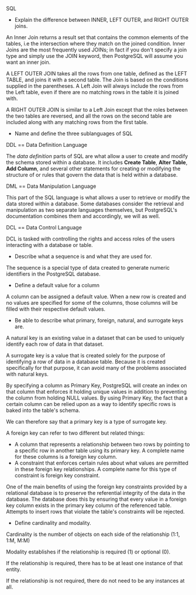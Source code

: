 SQL

- Explain the difference between INNER, LEFT OUTER, and RIGHT OUTER joins.

An Inner Join returns a result set that contains the common elements of the tables, i.e the intersection where they match on the joined condition. Inner Joins are the most frequently used JOINs; in fact if you don't specify a join type and simply use the JOIN keyword, then PostgreSQL will assume you want an inner join.

A LEFT OUTER JOIN takes all the rows from one table, defined as the LEFT TABLE, and joins it with a second table. The Join is based on the conditions supplied in the parentheses. A Left Join will always include the rows from the Left table, even if there are no matching rows in the table it is joined with.

A RIGHT OUTER JOIN is similar to a Left Join except that the roles between the two tables are reversed, and all the rows on the second table are included along with any matching rows from the first table.

- Name and define the three sublanguages of SQL

DDL == Data Definition Language

The *data definition* parts of SQL are what allow a user to create and modify the schema stored within a database. It includes
**Create Table**, **Alter Table**, **Add Column**, and several other statements for creating or modifying the structure of or rules
that govern the data that is held within a database.

DML == Data Manipulation Language

This part of the SQL language is what allows a user to retrieve or modify the data stored within a database. Some databases
consider the retrieval and manipulation as two separate languages themselves, but PostgreSQL's documentation combines them and
accordingly, we will as well.

DCL == Data Control Language

DCL is tasked with controlling the rights and access roles of the users interacting with a database or table.

- Describe what a sequence is and what they are used for.

The sequence is a special type of data created to generate numeric identifiers in the PostgreSQL database.

- Define a default value for a column

A column can be assigned a default value. When a new row is created and no values are specified for some of the columns,
those columns will be filled with their respective default values.

- Be able to describe what primary, foreign, natural, and surrogate keys are.

A natural key is an existing value in a dataset that can be used to uniquely identify each row of data in that dataset.

A surrogate key is a value that is created solely for the purpose of identifying a row of data in a database table. Because
it is created specifically for that purpose, it can avoid many of the problems associated with natural keys.

By specifying a column as Primary Key, PostgreSQL will create an index on that column that enforces it holding unique values
in addition to preventing the column from holding NULL values. By using Primary Key, the fact that a certain column can be relied
upon as a way to identify specific rows is baked into the table's schema.

We can therefore say that a primary key is a type of surrogate key.

A foreign key can refer to two different but related things:

- A column that represents a relationship between two rows by pointing to a specific row in another table using its primary key. A complete name for these columns is a foreign key column.
- A constraint that enforces certain rules about what values are permitted in these foreign key relationships. A complete name for this
type of constraint is foreign key constraint.

One of the main benefits of using the foreign key constraints provided by a relational database is to preserve the referential integrity of the data in the database. The database does this by ensuring that every value in a foreign key column exists in the
primary key column of the referenced table. Attempts to insert rows that violate the table's constraints will be rejected.

- Define cardinality and modality.

Cardinality is the number of objects on each side of the relationship (1:1, 1:M, M:M)

Modality establishes if the relationship is required (1) or optional (0).

If the relationship is required, there has to be at least one instance of that entity.

If the relationship is not required, there do not need to be any instances at all.
